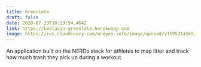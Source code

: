 ```yaml
---
title: Greenlete
draft: false
date: 2020-07-23T18:23:54.464Z
link: https://keolasin-greenlete.herokuapp.com
image: https://res.cloudinary.com/mreyes-info/image/upload/v1595214565/Water/California_Lake.jpg
---
```

An application built on the NERDs stack for athletes to map litter and track how much trash they pick up during a workout.
